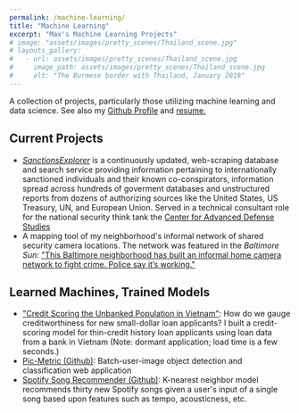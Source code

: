 ```yaml
---
permalink: /machine-learning/
title: "Machine Learning"
excerpt: "Max's Machine Learning Projects"
# image: "assets/images/pretty_scenes/Thailand_scene.jpg"
# layouts_gallery:
#   - url: assets/images/pretty_scenes/Thailand_scene.jpg
#     image_path: assets/images/pretty_scenes/Thailand_scene.jpg
#     alt: "The Burmese border with Thailand, January 2019"
---
```


A collection of projects, particularly those utilizing machine learning and data science.
See also my [Github Profile](https://github.com/mefrem) and [resume.](/resume.pdf)

## Current Projects

- [*SanctionsExplorer*](https://master.d2lar62teu450l.amplifyapp.com/) is a continuously updated, web-scraping database and search service providing information pertaining to internationally sanctioned individuals and their known co-conspirators, information spread across hundreds of goverment databases and unstructured reports from dozens of authorizing sources like the United States, US Treasury, UN, and European Union. Served in a technical consultant role for the national security think tank the [Center for Advanced Defense Studies](https://c4ads.org/)
- A mapping tool of my neighborhood's informal network of shared security camera locations. The network was featured in the *Baltimore Sun*: ["This Baltimore neighborhood has built an informal home camera network to fight crime. Police say it’s working."](https://www.baltimoresun.com/news/crime/bs-md-ci-cr-patterson-park-cameras-20191021-wng33b54ffe55ikbxt2arrxmka-story.html)

## Learned Machines, Trained Models

- ["Credit Scoring the Unbanked Population in Vietnam"](https://creditscoring-unbanked-vietnam.herokuapp.com/): How do we gauge creditworthiness for new small-dollar loan applicants? I built a credit-scoring model for thin-credit history loan applicants using loan data from a bank in Vietnam (Note: dormant application; load time is a few seconds.)
- [Pic-Metric (Github)](https://github.com/Build-Week-Pic-Metric-2/DataScience): Batch-user-image object detection and classification web application
- [Spotify Song Recommender (Github)](https://github.com/Build-Week-Spotify-Song-Suggester-1/Data-science): K-nearest neighbor model recommends thirty new Spotify songs given a user's input of a single song based upon features such as tempo, acousticness, etc.
